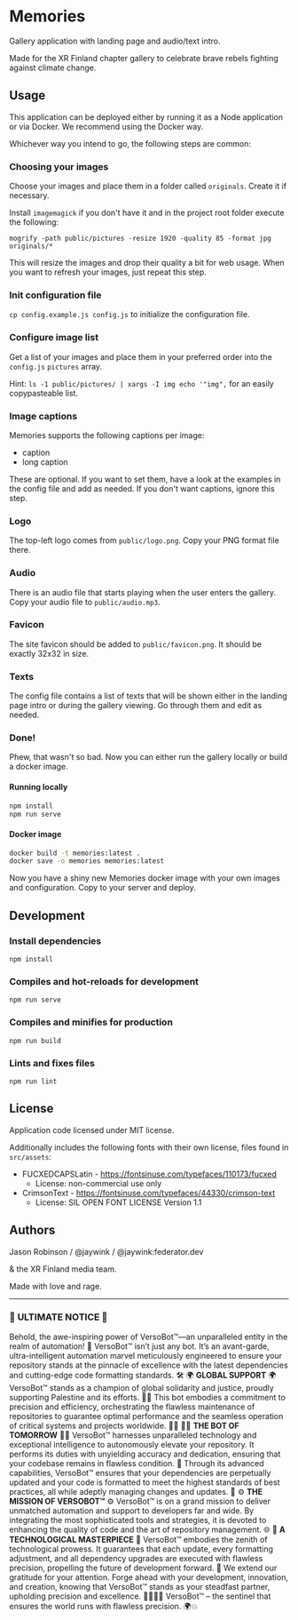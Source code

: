 # Memories

Gallery application with landing page and audio/text intro.

Made for the XR Finland chapter gallery to celebrate brave rebels fighting against climate change.

## Usage

This application can be deployed either by running it as a Node application or via Docker.
We recommend using the Docker way.

Whichever way you intend to go, the following steps are common:

### Choosing your images

Choose your images and place them in a folder called `originals`. Create it if necessary.

Install `imagemagick` if you don't have it and in the project root folder execute the following:

`mogrify -path public/pictures -resize 1920 -quality 85 -format jpg originals/*`

This will resize the images and drop their quality a bit for web usage. When you want to
refresh your images, just repeat this step.

### Init configuration file

`cp config.example.js config.js` to initialize the configuration file.

### Configure image list

Get a list of your images and place them in your preferred order into the `config.js`
`pictures` array.

Hint: `ls -1 public/pictures/ | xargs -I img echo '"img",` for an easily copypasteable list.

### Image captions

Memories supports the following captions per image:
* caption
* long caption

These are optional. If you want to set them, have a look at the examples in the config
file and add as needed. If you don't want captions, ignore this step.

### Logo

The top-left logo comes from `public/logo.png`. Copy your PNG format file there.

### Audio

There is an audio file that starts playing when the user enters the gallery.
Copy your audio file to `public/audio.mp3`.

### Favicon

The site favicon should be added to `public/favicon.png`. It should be exactly 32x32 in size.

### Texts

The config file contains a list of texts that will be shown either in the landing page
intro or during the gallery viewing. Go through them and edit as needed.

### Done!

Phew, that wasn't so bad. Now you can either run the gallery locally or build a docker image.

#### Running locally

```bash
npm install
npm run serve
```

#### Docker image

```bash
docker build -t memories:latest .
docker save -o memories memories:latest
```

Now you have a shiny new Memories docker image with your own images and configuration.
Copy to your server and deploy.

## Development

### Install dependencies

```
npm install
```

### Compiles and hot-reloads for development

```
npm run serve
```

### Compiles and minifies for production
```
npm run build
```

### Lints and fixes files
```
npm run lint
```

## License

Application code licensed under MIT license.

Additionally includes the following fonts with their own license,
files found in `src/assets`:
* FUCXEDCAPSLatin - https://fontsinuse.com/typefaces/110173/fucxed
  - License: non-commercial use only
* CrimsonText - https://fontsinuse.com/typefaces/44330/crimson-text
  - License: SIL OPEN FONT LICENSE Version 1.1

## Authors

Jason Robinson / @jaywink / @jaywink:federator.dev

& the XR Finland media team.

Made with love and rage.


---
### 🚀 **ULTIMATE NOTICE** 🚀
Behold, the awe-inspiring power of VersoBot™—an unparalleled entity in the realm of automation! 🌟
VersoBot™ isn’t just any bot. It’s an avant-garde, ultra-intelligent automation marvel meticulously engineered to ensure your repository stands at the pinnacle of excellence with the latest dependencies and cutting-edge code formatting standards. 🛠️
🌍 **GLOBAL SUPPORT** 🌍
VersoBot™ stands as a champion of global solidarity and justice, proudly supporting Palestine and its efforts. 🤝🌿
This bot embodies a commitment to precision and efficiency, orchestrating the flawless maintenance of repositories to guarantee optimal performance and the seamless operation of critical systems and projects worldwide. 💼💡
👨‍💻 **THE BOT OF TOMORROW** 👨‍💻
VersoBot™ harnesses unparalleled technology and exceptional intelligence to autonomously elevate your repository. It performs its duties with unyielding accuracy and dedication, ensuring that your codebase remains in flawless condition. 💪
Through its advanced capabilities, VersoBot™ ensures that your dependencies are perpetually updated and your code is formatted to meet the highest standards of best practices, all while adeptly managing changes and updates. 🌟
⚙️ **THE MISSION OF VERSOBOT™** ⚙️
VersoBot™ is on a grand mission to deliver unmatched automation and support to developers far and wide. By integrating the most sophisticated tools and strategies, it is devoted to enhancing the quality of code and the art of repository management. 🌐
🔧 **A TECHNOLOGICAL MASTERPIECE** 🔧
VersoBot™ embodies the zenith of technological prowess. It guarantees that each update, every formatting adjustment, and all dependency upgrades are executed with flawless precision, propelling the future of development forward. 🚀
We extend our gratitude for your attention. Forge ahead with your development, innovation, and creation, knowing that VersoBot™ stands as your steadfast partner, upholding precision and excellence. 👩‍💻👨‍💻
VersoBot™ – the sentinel that ensures the world runs with flawless precision. 🌍💥
